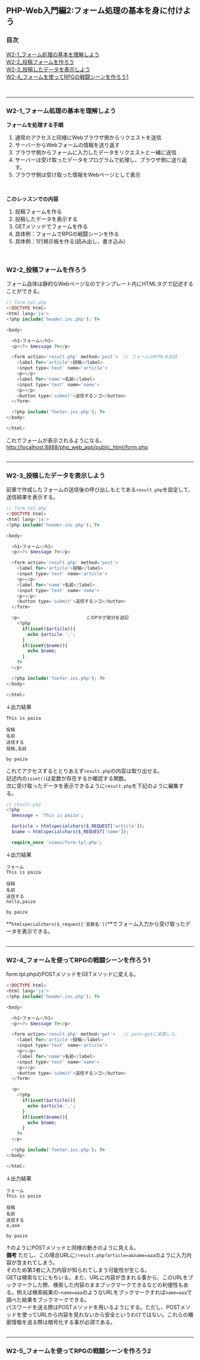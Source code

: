 ## PHP-Web入門編2:フォーム処理の基本を身に付けよう

### 目次
[W2-1_フォーム処理の基本を理解しよう](#W2-1_フォーム処理の基本を理解しよう)</br>
[W2-2_投稿フォームを作ろう](#W2-2_投稿フォームを作ろう)</br>
[W2-3_投稿したデータを表示しよう](#W2-3_投稿したデータを表示しよう)</br>
[W2-4_フォームを使ってRPGの戦闘シーンを作ろう1](#W2-4_フォームを使ってRPGの戦闘シーンを作ろう1)</br>


</br>

***

### W2-1_フォーム処理の基本を理解しよう
**フォームを処理する手順**
1. 通常のアクセスと同様にWebブラウザ側からリクエストを送信
2. サーバーからWebフォームの情報を送り返す
3. ブラウザ側からフォームに入力したデータをリクエストと一緒に送信
4. サーバーは受け取ったデータをプログラムで処理し、ブラウザ側に送り返す。
5. ブラウザ側は受け取った情報をWebページとして表示</br>
</br>

**このレッスンでの内容**
1. 投稿フォームを作る
2. 投稿したデータを表示する
3. GETメソッドでフォームを作る
4. 具体例：フォームでRPGの戦闘シーンを作る
5. 具体例：1行掲示板を作る(読み出し、書き込み)</br>
</br>

### W2-2_投稿フォームを作ろう
フォーム自体は静的なWebページなのでテンプレート内にHTMLタグで記述することができる。
```php
// form.tpl.php
<!DOCTYPE html>
<html lang='ja'>
<?php include('header.inc.php'); ?>

<body>

  <h1>フォーム</h1>
  <p><?= $message ?></p>

  <form action='result.php' method='post'>  // フォームのHTMLを記述
    <label for='article'>投稿</label>
    <input type='text' name='article'>
    <p></p>
    <label for='name'>名前</label>
    <input type='text' name='name'>
    <p></p>
    <button type='submit'>送信するンゴ</button>
  </form>

  <?php include('footer.inc.php'); ?>
</body>

</html>
```
これでフォームが表示されるようになる。
<http://localhost:8888/php_web_app/public_html/form.php>
</br>
</br>

 ***

### W2-3_投稿したデータを表示しよう
前章で作成したフォームの送信後の呼び出しもとである`result.php`を設定して、送信結果を表示する。
```php
// form.tpl.php
<!DOCTYPE html>
<html lang='ja'>
<?php include('header.inc.php'); ?>

<body>

  <h1>フォーム</h1>
  <p><?= $message ?></p>

  <form action='result.php' method='post'>
    <label for='article'>投稿</label>
    <input type='text' name='article'>
    <p></p>
    <label for='name'>名前</label>
    <input type='text' name='name'>
    <p></p>
    <button type='submit'>送信するンゴ</button>
  </form>

  <p>                         このPタグ部分を追記
    <?php
      if(isset($article)){
        echo $article.',';
      }
      if(isset($name)){
        echo $name;
      }
    ?>
  </p>

  <?php include('footer.inc.php'); ?>
</body>

</html>
```
↓出力結果
```
This is paiza

投稿 
名前 
送信する
投稿,名前

by paiza
```
これでアクセスするととりあえず`result.php`の内容は取り出せる。</br>
記述内の`isset()`は変数が存在するか確認する関数。</br>
次に受け取ったデータを表示できるように`result.php`を下記のように編集する。
```php
// result.php
<?php
  $message = 'This is paiza';

  $article = htmlspecialchars($_REQUEST['article']);
  $name = htmlspecialchars($_REQUEST['name']);

  require_once 'views/form.tpl.php';
```
↓出力結果
```
フォーム
This is paiza

投稿 
名前 
送信する
hello,paiza

by paiza
```
**`htmlspecialchars($_request['変数名'])`**でフォーム入力から受け取ったデータを表示できる。</br>
</br>

***

### W2-4_フォームを使ってRPGの戦闘シーンを作ろう1
form.tpl.phpのPOSTメソッドをGETメソッドに変える。
```php
<!DOCTYPE html>
<html lang='ja'>
<?php include('header.inc.php'); ?>

<body>

  <h1>フォーム</h1>
  <p><?= $message ?></p>

  <form action='result.php' method='get'>   // post→getに変更した。
    <label for='article'>投稿</label>
    <input type='text' name='article'>
    <p></p>
    <label for='name'>名前</label>
    <input type='text' name='name'>
    <p></p>
    <button type='submit'>送信するンゴ</button>
  </form>

  <p>
    <?php
      if(isset($article)){
        echo $article.',';
      }
      if(isset($name)){
        echo $name;
      }
    ?>
  </p>

  <?php include('footer.inc.php'); ?>
</body>

</html>
```
↓出力結果
```
フォーム
This is paiza

投稿 
名前 
送信する
a,aaa

by paiza
```
↑のようにPOSTメソッドと同様の動きのように見える。</br>
**備考**
ただし、この場合URLに`/result.php?article=a&name=aaa`のように入力内容が含まれてしまう。</br>
そのため第3者に入力内容が知られてしまう可能性が生じる。</br>
GETは検索などにもちいる。また、URLに内容が含まれる事から、このURLをブックマークした際、検索した内容のままブックマークできるなどの利便性もある。例えば検索結果の`~name=aaa`のようなURLをブックマークすれば`name=aaa`で調べた結果をブックマークできる。</br>
パスワードを送る際はPOSTメソッドを用いるようにする。ただし、POSTメソッドを使ってURLから内容を見れないから安全というわけではない。これらの機密情報を送る際は暗号化する事が必須である。</br>
</br>

 ***

 ### W2-5_フォームを使ってRPGの戦闘シーンを作ろう2
